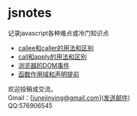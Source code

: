 # jsnotes
记录javascript各种难点或冷门知识点  
* [callee和caller的用法和区别](https://github.com/linjinying/jsnotes/blob/master/2016/callee%26%26caller%E7%94%A8%E6%B3%95%E5%92%8C%E5%8C%BA%E5%88%AB.md)
* [call和apply的用法和区别](https://github.com/linjinying/jsnotes/blob/master/2016/call%26apply%E7%9A%84%E7%94%A8%E6%B3%95%E5%92%8C%E5%8C%BA%E5%88%AB.md)  
* [浏览器的DOM事件](https://github.com/linjinying/jsnotes/blob/master/2016/%E6%B5%8F%E8%A7%88%E5%99%A8%E7%9A%84DOM%E4%BA%8B%E4%BB%B6.md)   
* [函数作用域和声明提前](https://github.com/linjinying/jsnotes/blob/master/2016/%E5%87%BD%E6%95%B0%E4%BD%9C%E7%94%A8%E5%9F%9F%E5%92%8C%E5%A3%B0%E6%98%8E%E6%8F%90%E5%89%8D.md)  

欢迎投稿或交流。  
Gmail：[junejinying@gmail.com](<a href="mailto:junejinying@gmail.com">发送邮件</a>)  
QQ:576906545
